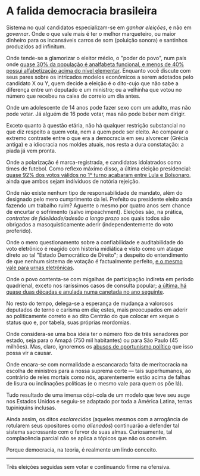 # A falida democracia brasileira

Sistema no qual candidatos especializam-se em _ganhar eleições_, e não em _governar_. Onde o que vale mais é ter o melhor marqueteiro, ou maior dinheiro para os incansáveis carros de som (poluição sonora) e santinhos produzidos ad infinitum.

Onde tende-se a glamorizar o eleitor médio, o "poder do povo", num país onde [quase 30% da população é analfabeta funcional, e menos de 40% possui alfabetização acima do nível elementar](https://s4.static.brasilescola.uol.com.br/be/2024/06/analfabetismo-funcional-niveis-brasil.jpg). Enquanto você discute com seus pares sobre os intricados modelos econômicos a serem adotados pelo candidato X ou Y, quem decide a eleição é o dito-cujo que não sabe a diferença entre um deputado e um ministro; ou a velhinha que votou no número que recebeu na caixa de correio um dia antes.

Onde um adolescente de 14 anos pode fazer sexo com um adulto, mas não pode votar. Já alguém de 16 pode votar, mas não pode beber nem dirigir.

Exceto quanto à questão etária, não há qualquer restrição substancial no que diz respeito a quem vota, nem a quem pode ser eleito. Ao comparar o extremo contraste entre o que era a democracia em seu alvorecer (Grécia antiga) e a idiocracia nos moldes atuais, nos resta a dura constatação: a piada já vem pronta.

Onde a polarização é marca-registrada, e candidatos idolatrados como times de futebol. Como reflexo máximo disso, a última eleição presidencial: [quase 92% dos votos válidos no 1º turno acabaram entre Lula e Bolsonaro](primeiro-turno-2022.png), ainda que ambos sejam indíviduos de notória rejeição.

Onde não existe nenhum tipo de responsabilidade de mandato, além do designado pelo mero cumprimento da lei. Prefeito ou presidente eleito anda fazendo um trabalho ruim? Aguente o mesmo por quatro anos sem chance de encurtar o sofrimento (salvo impeachment). Eleições são, na prática, _contratos de fidelidade/adesão a longo prazo_ aos quais todos são obrigados a masoquisticamente aderir (independentemente do voto proferido).

Onde o mero questionamento sobre a confiabilidade e auditabilidade do voto eletrônico é reagido com histeria midiática e visto como um ataque direto ao tal "Estado Democrático de Direito"; a despeito do entendimento de que nenhum sistema de votação é factualmente perfeito, [e o mesmo vale para urnas eletrônicas](https://www.youtube.com/watch?v=LkH2r-sNjQs).

Onde o povo contenta-se com migalhas de participação indireta em período quadrienal, exceto nos raríssimos casos de consulta popular; [a última, há quase duas décadas e anulada numa canetada no ano seguinte](https://en.wikipedia.org/wiki/2005_Brazilian_firearms_and_ammunition_referendum).

No resto do tempo, delega-se a esperança de mudança a valorosos deputados de terno e carisma em dia; estes, mais preocupados em aderir ao politicamente correto e ao dito Centrão do que colocar em xeque o status quo e, por tabela, suas próprias mordomias.

Onde considera-se uma boa ideia ter o número fixo de três senadores por estado, seja para o Amapá (750 mil habitantes) ou para São Paulo (45 milhões). Mas, claro, ignoremos os [abusos de oportunismo político](https://pt.wikipedia.org/wiki/Jos%C3%A9_Sarney) que isso possa vir a causar.

Onde encara-se com normalidade a escancarada falta de meritocracia na escolha de ministros para a nossa suprema corte &mdash; tais superhumanos, ao contrário de reles mortais como nós, aparentemente estão acima de falhas de lisura ou inclinações políticas (e o mesmo vale para quem os põe lá).

Tudo resultado de uma imensa cópi-cola de um modelo que teve seu auge nos Estados Unidos e seguiu-se adaptado por toda a América Latina, terras tupiniquins inclusas.

Ainda assim, os ditos _esclarecidos_ (aqueles mesmos com a arrogância de rotularem seus opositores como _alienados_) continuarão a defender tal sistema sacrossanto com o fervor de suas almas. Curiosamente, tal complacência parcial não se aplica a tópicos que não os convém.

Porque democracia, na teoria, é realmente um lindo conceito.

---

Três eleições seguidas sem votar e continuando firme na ofensiva.
